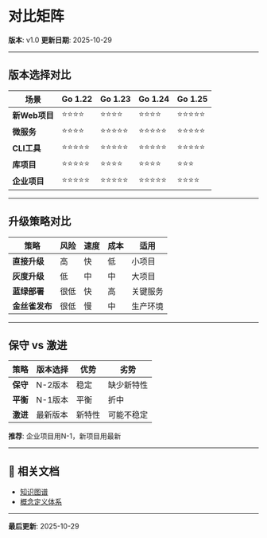 # 对比矩阵

**版本**: v1.0
**更新日期**: 2025-10-29

---

## 版本选择对比

| 场景 | Go 1.22 | Go 1.23 | Go 1.24 | Go 1.25 |
|------|---------|---------|---------|---------|
| **新Web项目** | ⭐⭐⭐⭐ | ⭐⭐⭐⭐ | ⭐⭐⭐⭐ | ⭐⭐⭐⭐⭐ |
| **微服务** | ⭐⭐⭐⭐ | ⭐⭐⭐⭐⭐ | ⭐⭐⭐⭐⭐ | ⭐⭐⭐⭐⭐ |
| **CLI工具** | ⭐⭐⭐⭐⭐ | ⭐⭐⭐⭐⭐ | ⭐⭐⭐⭐⭐ | ⭐⭐⭐⭐⭐ |
| **库项目** | ⭐⭐⭐⭐⭐ | ⭐⭐⭐⭐ | ⭐⭐⭐⭐ | ⭐⭐⭐ |
| **企业项目** | ⭐⭐⭐⭐⭐ | ⭐⭐⭐⭐⭐ | ⭐⭐⭐⭐⭐ | ⭐⭐⭐⭐ |

---

## 升级策略对比

| 策略 | 风险 | 速度 | 成本 | 适用 |
|------|------|------|------|------|
| **直接升级** | 高 | 快 | 低 | 小项目 |
| **灰度升级** | 低 | 中 | 中 | 大项目 |
| **蓝绿部署** | 很低 | 快 | 高 | 关键服务 |
| **金丝雀发布** | 很低 | 慢 | 中 | 生产环境 |

---

## 保守 vs 激进

| 策略 | 版本选择 | 优势 | 劣势 |
|------|---------|------|------|
| **保守** | N-2版本 | 稳定 | 缺少新特性 |
| **平衡** | N-1版本 | 平衡 | 折中 |
| **激进** | 最新版本 | 新特性 | 可能不稳定 |

**推荐**: 企业项目用N-1，新项目用最新

---

## 🔗 相关文档

- [知识图谱](./00-知识图谱.md)
- [概念定义体系](./00-概念定义体系.md)

---

**最后更新**: 2025-10-29
